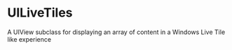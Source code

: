 # UILiveTiles
A UIView subclass for displaying an array of content in a Windows Live Tile like experience

